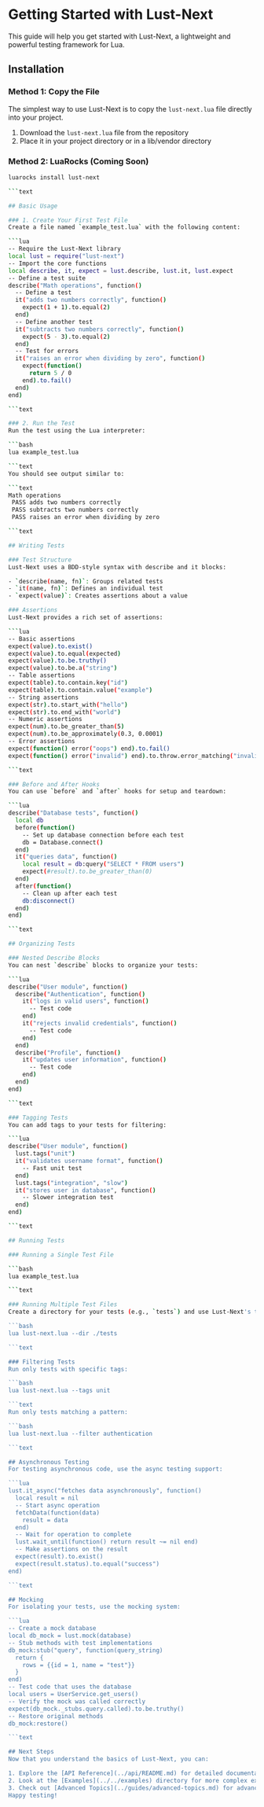# Getting Started with Lust-Next
This guide will help you get started with Lust-Next, a lightweight and powerful testing framework for Lua.

## Installation

### Method 1: Copy the File
The simplest way to use Lust-Next is to copy the `lust-next.lua` file directly into your project.

1. Download the `lust-next.lua` file from the repository
2. Place it in your project directory or in a lib/vendor directory

### Method 2: LuaRocks (Coming Soon)

```bash
luarocks install lust-next

```text

## Basic Usage

### 1. Create Your First Test File
Create a file named `example_test.lua` with the following content:

```lua
-- Require the Lust-Next library
local lust = require("lust-next")
-- Import the core functions
local describe, it, expect = lust.describe, lust.it, lust.expect
-- Define a test suite
describe("Math operations", function()
  -- Define a test
  it("adds two numbers correctly", function()
    expect(1 + 1).to.equal(2)
  end)
  -- Define another test
  it("subtracts two numbers correctly", function()
    expect(5 - 3).to.equal(2)
  end)
  -- Test for errors
  it("raises an error when dividing by zero", function()
    expect(function() 
      return 5 / 0 
    end).to.fail()
  end)
end)

```text

### 2. Run the Test
Run the test using the Lua interpreter:

```bash
lua example_test.lua

```text
You should see output similar to:

```text
Math operations
 PASS adds two numbers correctly
 PASS subtracts two numbers correctly
 PASS raises an error when dividing by zero

```text

## Writing Tests

### Test Structure
Lust-Next uses a BDD-style syntax with describe and it blocks:

- `describe(name, fn)`: Groups related tests
- `it(name, fn)`: Defines an individual test
- `expect(value)`: Creates assertions about a value

### Assertions
Lust-Next provides a rich set of assertions:

```lua
-- Basic assertions
expect(value).to.exist()
expect(value).to.equal(expected)
expect(value).to.be.truthy()
expect(value).to.be.a("string")
-- Table assertions
expect(table).to.contain.key("id")
expect(table).to.contain.value("example")
-- String assertions
expect(str).to.start_with("hello")
expect(str).to.end_with("world")
-- Numeric assertions
expect(num).to.be_greater_than(5)
expect(num).to.be_approximately(0.3, 0.0001)
-- Error assertions
expect(function() error("oops") end).to.fail()
expect(function() error("invalid") end).to.throw.error_matching("invalid")

```text

### Before and After Hooks
You can use `before` and `after` hooks for setup and teardown:

```lua
describe("Database tests", function()
  local db
  before(function()
    -- Set up database connection before each test
    db = Database.connect()
  end)
  it("queries data", function()
    local result = db:query("SELECT * FROM users")
    expect(#result).to.be_greater_than(0)
  end)
  after(function()
    -- Clean up after each test
    db:disconnect()
  end)
end)

```text

## Organizing Tests

### Nested Describe Blocks
You can nest `describe` blocks to organize your tests:

```lua
describe("User module", function()
  describe("Authentication", function()
    it("logs in valid users", function()
      -- Test code
    end)
    it("rejects invalid credentials", function()
      -- Test code
    end)
  end)
  describe("Profile", function()
    it("updates user information", function()
      -- Test code
    end)
  end)
end)

```text

### Tagging Tests
You can add tags to your tests for filtering:

```lua
describe("User module", function()
  lust.tags("unit")
  it("validates username format", function()
    -- Fast unit test
  end)
  lust.tags("integration", "slow")
  it("stores user in database", function()
    -- Slower integration test
  end)
end)

```text

## Running Tests

### Running a Single Test File

```bash
lua example_test.lua

```text

### Running Multiple Test Files
Create a directory for your tests (e.g., `tests`) and use Lust-Next's test discovery:

```bash
lua lust-next.lua --dir ./tests

```text

### Filtering Tests
Run only tests with specific tags:

```bash
lua lust-next.lua --tags unit

```text
Run only tests matching a pattern:

```bash
lua lust-next.lua --filter authentication

```text

## Asynchronous Testing
For testing asynchronous code, use the async testing support:

```lua
lust.it_async("fetches data asynchronously", function()
  local result = nil
  -- Start async operation
  fetchData(function(data) 
    result = data
  end)
  -- Wait for operation to complete
  lust.wait_until(function() return result ~= nil end)
  -- Make assertions on the result
  expect(result).to.exist()
  expect(result.status).to.equal("success")
end)

```text

## Mocking
For isolating your tests, use the mocking system:

```lua
-- Create a mock database
local db_mock = lust.mock(database)
-- Stub methods with test implementations
db_mock:stub("query", function(query_string)
  return {
    rows = {{id = 1, name = "test"}}
  }
end)
-- Test code that uses the database
local users = UserService.get_users()
-- Verify the mock was called correctly
expect(db_mock._stubs.query.called).to.be.truthy()
-- Restore original methods
db_mock:restore()

```text

## Next Steps
Now that you understand the basics of Lust-Next, you can:

1. Explore the [API Reference](../api/README.md) for detailed documentation
2. Look at the [Examples](../../examples) directory for more complex examples
3. Check out [Advanced Topics](../guides/advanced-topics.md) for advanced features
Happy testing!

